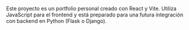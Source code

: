 <!-- Use this file to provide workspace-specific custom instructions to Copilot. For más detalles, visita https://code.visualstudio.com/docs/copilot/copilot-customization#_use-a-githubcopilotinstructionsmd-file -->

Este proyecto es un portfolio personal creado con React y Vite. Utiliza JavaScript para el frontend y está preparado para una futura integración con backend en Python (Flask o Django).
